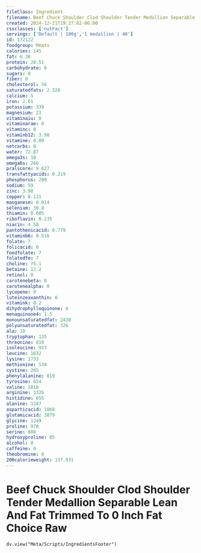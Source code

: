 ```yaml
---
fileClass: Ingredient
filename: Beef Chuck Shoulder Clod Shoulder Tender Medallion Separable Lean And Fat Trimmed To 0 Inch Fat Choice Raw
created: 2024-12-21T19:27:02-06:00
cssclasses: ['nutFact']
servings: ['Default | 100g','1 medallion | 40']
id: 172122
foodgroup: Meats
calories: 145
fat: 6.36
protein: 20.51
carbohydrate: 0
sugars: 0
fiber: 0
cholesterol: 56
saturatedfats: 2.328
calcium: 5
iron: 2.01
potassium: 339
magnesium: 23
vitaminaiu: 0
vitaminarae: 0
vitaminc: 0
vitaminb12: 3.98
vitamine: 0.09
netcarbs: 0
water: 72.87
omega3s: 10
omega6s: 266
pralscore: 9.627
transfattyacids: 0.219
phosphorus: 200
sodium: 59
zinc: 3.98
copper: 0.131
manganese: 0.014
selenium: 30.8
thiamin: 0.085
riboflavin: 0.235
niacin: 4.58
pantothenicacid: 0.779
vitaminb6: 0.516
folate: 7
folicacid: 0
foodfolate: 7
folatedfe: 7
choline: 75.1
betaine: 12.2
retinol: 0
carotenebeta: 0
carotenealpha: 0
lycopene: 0
luteinzeaxanthin: 0
vitamink: 0.2
dihydrophylloquinone: 0
menaquinone4: 1.5
monounsaturatedfat: 2430
polyunsaturatedfat: 326
ala: 10
tryptophan: 135
threonine: 819
isoleucine: 933
leucine: 1632
lysine: 1733
methionine: 534
cystine: 265
phenylalanine: 810
tyrosine: 654
valine: 1018
arginine: 1326
histidine: 655
alanine: 1247
asparticacid: 1868
glutamicacid: 3079
glycine: 1249
proline: 978
serine: 808
hydroxyproline: 85
alcohol: 0
caffeine: 0
theobromine: 0
200calorieweight: 137.931
---
```


# Beef Chuck Shoulder Clod Shoulder Tender Medallion Separable Lean And Fat Trimmed To 0 Inch Fat Choice Raw

```dataviewjs
dv.view("Meta/Scripts/IngredientsFooter")
```